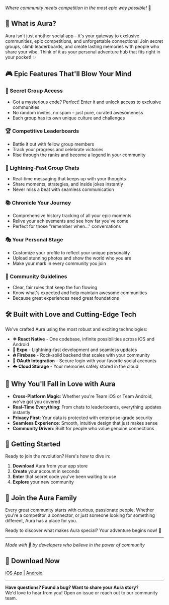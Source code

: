 *Where community meets competition in the most epic way possible!* 🚀

## 🎯 What is Aura?

Aura isn't just another social app – it's your gateway to exclusive communities, epic competitions, and unforgettable connections! Join secret groups, climb leaderboards, and create lasting memories with people who share your vibe. Think of it as your personal adventure hub that fits right in your pocket! ✨

## 🎮 Epic Features That'll Blow Your Mind

### 🔐 Secret Group Access
- Got a mysterious code? Perfect! Enter it and unlock access to exclusive communities
- No random invites, no spam – just pure, curated awesomeness
- Each group has its own unique culture and challenges

### 🏆 Competitive Leaderboards  
- Battle it out with fellow group members
- Track your progress and celebrate victories
- Rise through the ranks and become a legend in your community

### 💬 Lightning-Fast Group Chats
- Real-time messaging that keeps up with your thoughts
- Share moments, strategies, and inside jokes instantly
- Never miss a beat with seamless communication

### 📚 Chronicle Your Journey
- Comprehensive history tracking of all your epic moments
- Relive your achievements and see how far you've come
- Perfect for those "remember when..." conversations

### 🎭 Your Personal Stage
- Customize your profile to reflect your unique personality
- Upload stunning photos and show the world who you are
- Make your mark in every community you join

### 📖 Community Guidelines
- Clear, fair rules that keep the fun flowing
- Know what's expected and help maintain awesome communities
- Because great experiences need great foundations

## 🛠️ Built with Love and Cutting-Edge Tech

We've crafted Aura using the most robust and exciting technologies:

- **⚛️ React Native** - One codebase, infinite possibilities across iOS and Android
- **🚀 Expo** - Lightning-fast development and seamless updates
- **🔥 Firebase** - Rock-solid backend that scales with your community
- **🔐 OAuth Integration** - Secure login with your favorite social accounts
- **☁️ Cloud Storage** - Your memories safely stored in the cloud

## 🌈 Why You'll Fall in Love with Aura

- **Cross-Platform Magic**: Whether you're Team iOS or Team Android, we've got you covered
- **Real-Time Everything**: From chats to leaderboards, everything updates instantly
- **Privacy First**: Your data is protected with enterprise-grade security
- **Seamless Experience**: Smooth, intuitive design that just makes sense
- **Community Driven**: Built for people who value genuine connections

## 🚀 Getting Started

Ready to join the revolution? Here's how to dive in:

1. **Download** Aura from your app store
2. **Create** your account in seconds
3. **Enter** that secret code you've been waiting to use
4. **Explore** your new community

## 🌟 Join the Aura Family

Every great community starts with curious, passionate people. Whether you're a competitor, a connector, or just someone looking for something different, Aura has a place for you.

Ready to discover what makes Aura special? Your adventure begins now! 🎉

---

*Made with 💜 by developers who believe in the power of community*

## 📱 Download Now
[iOS App](soon) | [Android](soon)

---

**Have questions? Found a bug? Want to share your Aura story?**  
We'd love to hear from you! Open an issue or reach out to our community team.
